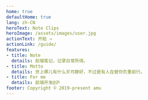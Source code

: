 ```yaml
---
home: true
defaultHome: true
lang: zh-CN
heroText: Note Clips
heroImage: /assets/images/user.jpg
actionText: 开始 →
actionLink: /guide/
features:
- title: Note
  details: 前端笔记，记录日常所得。
- title: Motto
  details: 世上哪儿有什么岁月静好，不过是有人在替你负重前行。
- title: For me
  details: 前端开发@沪
footer: Copyright © 2019-present amu
---
```


<Vssue title="vuepress" />